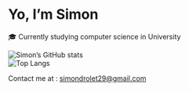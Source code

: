# Yo, I’m Simon

🎓 Currently studying computer science in University

![Simon’s GitHub stats](https://github-readme-stats.vercel.app/api?username=Simon-dotnet&show_icons=true&theme=radical)  
![Top Langs](https://github-readme-stats.vercel.app/api/top-langs/?username=Simon-dotnet&hide=ShaderLab,HLSL&layout=compact&theme=radical)

Contact me at : simondrolet29@gmail.com


